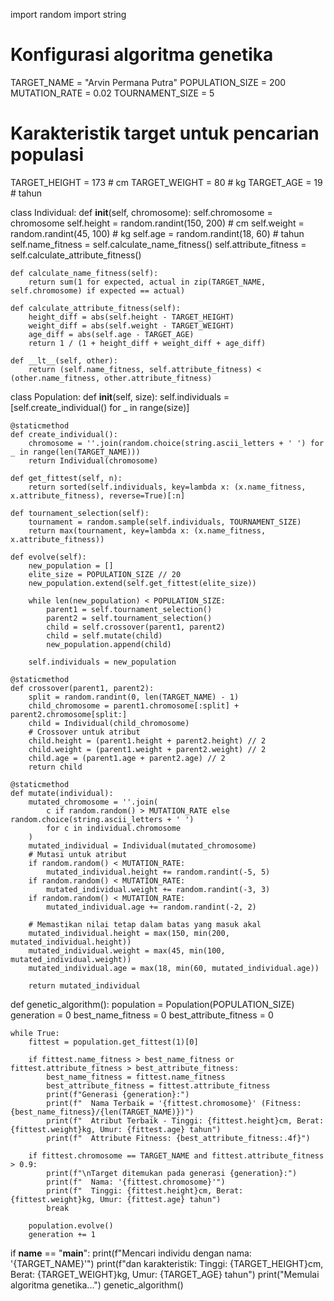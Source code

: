 import random
import string

# Konfigurasi algoritma genetika
TARGET_NAME = "Arvin Permana Putra"
POPULATION_SIZE = 200
MUTATION_RATE = 0.02
TOURNAMENT_SIZE = 5

# Karakteristik target untuk pencarian populasi
TARGET_HEIGHT = 173  # cm
TARGET_WEIGHT = 80   # kg
TARGET_AGE = 19      # tahun

class Individual:
    def __init__(self, chromosome):
        self.chromosome = chromosome
        self.height = random.randint(150, 200)  # cm
        self.weight = random.randint(45, 100)   # kg
        self.age = random.randint(18, 60)       # tahun
        self.name_fitness = self.calculate_name_fitness()
        self.attribute_fitness = self.calculate_attribute_fitness()
    
    def calculate_name_fitness(self):
        return sum(1 for expected, actual in zip(TARGET_NAME, self.chromosome) if expected == actual)

    def calculate_attribute_fitness(self):
        height_diff = abs(self.height - TARGET_HEIGHT)
        weight_diff = abs(self.weight - TARGET_WEIGHT)
        age_diff = abs(self.age - TARGET_AGE)
        return 1 / (1 + height_diff + weight_diff + age_diff)

    def __lt__(self, other):
        return (self.name_fitness, self.attribute_fitness) < (other.name_fitness, other.attribute_fitness)

class Population:
    def __init__(self, size):
        self.individuals = [self.create_individual() for _ in range(size)]
    
    @staticmethod
    def create_individual():
        chromosome = ''.join(random.choice(string.ascii_letters + ' ') for _ in range(len(TARGET_NAME)))
        return Individual(chromosome)

    def get_fittest(self, n):
        return sorted(self.individuals, key=lambda x: (x.name_fitness, x.attribute_fitness), reverse=True)[:n]

    def tournament_selection(self):
        tournament = random.sample(self.individuals, TOURNAMENT_SIZE)
        return max(tournament, key=lambda x: (x.name_fitness, x.attribute_fitness))

    def evolve(self):
        new_population = []
        elite_size = POPULATION_SIZE // 20
        new_population.extend(self.get_fittest(elite_size))

        while len(new_population) < POPULATION_SIZE:
            parent1 = self.tournament_selection()
            parent2 = self.tournament_selection()
            child = self.crossover(parent1, parent2)
            child = self.mutate(child)
            new_population.append(child)

        self.individuals = new_population

    @staticmethod
    def crossover(parent1, parent2):
        split = random.randint(0, len(TARGET_NAME) - 1)
        child_chromosome = parent1.chromosome[:split] + parent2.chromosome[split:]
        child = Individual(child_chromosome)
        # Crossover untuk atribut
        child.height = (parent1.height + parent2.height) // 2
        child.weight = (parent1.weight + parent2.weight) // 2
        child.age = (parent1.age + parent2.age) // 2
        return child

    @staticmethod
    def mutate(individual):
        mutated_chromosome = ''.join(
            c if random.random() > MUTATION_RATE else random.choice(string.ascii_letters + ' ')
            for c in individual.chromosome
        )
        mutated_individual = Individual(mutated_chromosome)
        # Mutasi untuk atribut
        if random.random() < MUTATION_RATE:
            mutated_individual.height += random.randint(-5, 5)
        if random.random() < MUTATION_RATE:
            mutated_individual.weight += random.randint(-3, 3)
        if random.random() < MUTATION_RATE:
            mutated_individual.age += random.randint(-2, 2)
        
        # Memastikan nilai tetap dalam batas yang masuk akal
        mutated_individual.height = max(150, min(200, mutated_individual.height))
        mutated_individual.weight = max(45, min(100, mutated_individual.weight))
        mutated_individual.age = max(18, min(60, mutated_individual.age))
        
        return mutated_individual

def genetic_algorithm():
    population = Population(POPULATION_SIZE)
    generation = 0
    best_name_fitness = 0
    best_attribute_fitness = 0

    while True:
        fittest = population.get_fittest(1)[0]
        
        if fittest.name_fitness > best_name_fitness or fittest.attribute_fitness > best_attribute_fitness:
            best_name_fitness = fittest.name_fitness
            best_attribute_fitness = fittest.attribute_fitness
            print(f"Generasi {generation}:")
            print(f"  Nama Terbaik = '{fittest.chromosome}' (Fitness: {best_name_fitness}/{len(TARGET_NAME)})")
            print(f"  Atribut Terbaik - Tinggi: {fittest.height}cm, Berat: {fittest.weight}kg, Umur: {fittest.age} tahun")
            print(f"  Attribute Fitness: {best_attribute_fitness:.4f}")

        if fittest.chromosome == TARGET_NAME and fittest.attribute_fitness > 0.9:
            print(f"\nTarget ditemukan pada generasi {generation}:")
            print(f"  Nama: '{fittest.chromosome}'")
            print(f"  Tinggi: {fittest.height}cm, Berat: {fittest.weight}kg, Umur: {fittest.age} tahun")
            break

        population.evolve()
        generation += 1

if __name__ == "__main__":
    print(f"Mencari individu dengan nama: '{TARGET_NAME}'")
    print(f"dan karakteristik: Tinggi: {TARGET_HEIGHT}cm, Berat: {TARGET_WEIGHT}kg, Umur: {TARGET_AGE} tahun")
    print("Memulai algoritma genetika...")
    genetic_algorithm()
